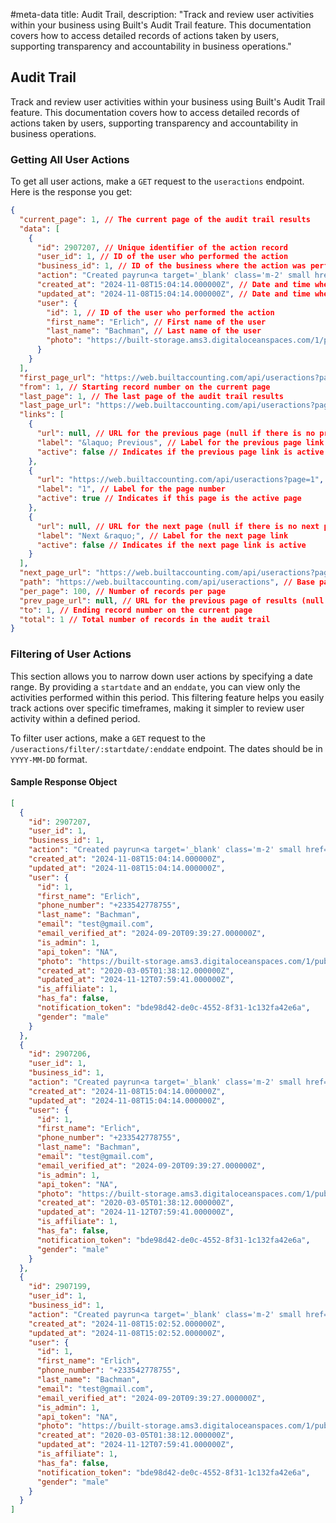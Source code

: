 #meta-data title: Audit Trail, description: "Track and review user activities within your business using Built's Audit Trail feature. This documentation covers how to access detailed records of actions taken by users, supporting transparency and accountability in business operations."

## Audit Trail

Track and review user activities within your business using Built's Audit Trail feature. This documentation covers how to access detailed records of actions taken by users, supporting transparency and accountability in business operations.

### Getting All User Actions

To get all user actions, make a `GET` request to the `useractions` endpoint. Here is the response you get:

```json
{
  "current_page": 1, // The current page of the audit trail results
  "data": [
    {
      "id": 2907207, // Unique identifier of the action record
      "user_id": 1, // ID of the user who performed the action
      "business_id": 1, // ID of the business where the action was performed
      "action": "Created payrun<a target='_blank' class='m-2' small href='/payroll/payrun/5247'>2024-11-08 00:00:00</a>", // Description of the action taken with a link to related details
      "created_at": "2024-11-08T15:04:14.000000Z", // Date and time when the action was created
      "updated_at": "2024-11-08T15:04:14.000000Z", // Date and time when the action record was last updated
      "user": {
        "id": 1, // ID of the user who performed the action
        "first_name": "Erlich", // First name of the user
        "last_name": "Bachman", // Last name of the user
        "photo": "https://built-storage.ams3.digitaloceanspaces.com/1/public/photo/qoMUJBTrjyz86RE70I1THbluS9goj49bkKX1HOfB.png" // URL of the user's profile photo
      }
    }
  ],
  "first_page_url": "https://web.builtaccounting.com/api/useractions?page=1", // URL for the first page of audit trail results
  "from": 1, // Starting record number on the current page
  "last_page": 1, // The last page of the audit trail results
  "last_page_url": "https://web.builtaccounting.com/api/useractions?page=1", // URL for the last page of audit trail results
  "links": [
    {
      "url": null, // URL for the previous page (null if there is no previous page)
      "label": "&laquo; Previous", // Label for the previous page link
      "active": false // Indicates if the previous page link is active
    },
    {
      "url": "https://web.builtaccounting.com/api/useractions?page=1", // URL for page 1 of the results
      "label": "1", // Label for the page number
      "active": true // Indicates if this page is the active page
    },
    {
      "url": null, // URL for the next page (null if there is no next page)
      "label": "Next &raquo;", // Label for the next page link
      "active": false // Indicates if the next page link is active
    }
  ],
  "next_page_url": "https://web.builtaccounting.com/api/useractions?page=2", // URL for the next page of results
  "path": "https://web.builtaccounting.com/api/useractions", // Base path for the audit trail API
  "per_page": 100, // Number of records per page
  "prev_page_url": null, // URL for the previous page of results (null if there is no previous page)
  "to": 1, // Ending record number on the current page
  "total": 1 // Total number of records in the audit trail
}
```

### Filtering of User Actions

This section allows you to narrow down user actions by specifying a date range. By providing a `startdate` and an `enddate`, you can view only the activities performed within this period. This filtering feature helps you easily track actions over specific timeframes, making it simpler to review user activity within a defined period.

To filter user actions, make a `GET` request to the `/useractions/filter/:startdate/:enddate` endpoint. The dates should be in `YYYY-MM-DD` format.

#### Sample Response Object

```json
[
  {
    "id": 2907207,
    "user_id": 1,
    "business_id": 1,
    "action": "Created payrun<a target='_blank' class='m-2' small href='/payroll/payrun/5247'>2024-11-08 00:00:00</a>",
    "created_at": "2024-11-08T15:04:14.000000Z",
    "updated_at": "2024-11-08T15:04:14.000000Z",
    "user": {
      "id": 1,
      "first_name": "Erlich",
      "phone_number": "+233542778755",
      "last_name": "Bachman",
      "email": "test@gmail.com",
      "email_verified_at": "2024-09-20T09:39:27.000000Z",
      "is_admin": 1,
      "api_token": "NA",
      "photo": "https://built-storage.ams3.digitaloceanspaces.com/1/public/photo/qoMUJBTrjyz86RE70I1THbluS9goj49bkKX1HOfB.png",
      "created_at": "2020-03-05T01:38:12.000000Z",
      "updated_at": "2024-11-12T07:59:41.000000Z",
      "is_affiliate": 1,
      "has_fa": false,
      "notification_token": "bde98d42-de0c-4552-8f31-1c132fa42e6a",
      "gender": "male"
    }
  },
  {
    "id": 2907206,
    "user_id": 1,
    "business_id": 1,
    "action": "Created payrun<a target='_blank' class='m-2' small href='/payroll/payrun/5247'>2024-11-08 00:00:00</a>",
    "created_at": "2024-11-08T15:04:14.000000Z",
    "updated_at": "2024-11-08T15:04:14.000000Z",
    "user": {
      "id": 1,
      "first_name": "Erlich",
      "phone_number": "+233542778755",
      "last_name": "Bachman",
      "email": "test@gmail.com",
      "email_verified_at": "2024-09-20T09:39:27.000000Z",
      "is_admin": 1,
      "api_token": "NA",
      "photo": "https://built-storage.ams3.digitaloceanspaces.com/1/public/photo/qoMUJBTrjyz86RE70I1THbluS9goj49bkKX1HOfB.png",
      "created_at": "2020-03-05T01:38:12.000000Z",
      "updated_at": "2024-11-12T07:59:41.000000Z",
      "is_affiliate": 1,
      "has_fa": false,
      "notification_token": "bde98d42-de0c-4552-8f31-1c132fa42e6a",
      "gender": "male"
    }
  },
  {
    "id": 2907199,
    "user_id": 1,
    "business_id": 1,
    "action": "Created payrun<a target='_blank' class='m-2' small href='/payroll/payrun/5246'>2024-11-08 00:00:00</a>",
    "created_at": "2024-11-08T15:02:52.000000Z",
    "updated_at": "2024-11-08T15:02:52.000000Z",
    "user": {
      "id": 1,
      "first_name": "Erlich",
      "phone_number": "+233542778755",
      "last_name": "Bachman",
      "email": "test@gmail.com",
      "email_verified_at": "2024-09-20T09:39:27.000000Z",
      "is_admin": 1,
      "api_token": "NA",
      "photo": "https://built-storage.ams3.digitaloceanspaces.com/1/public/photo/qoMUJBTrjyz86RE70I1THbluS9goj49bkKX1HOfB.png",
      "created_at": "2020-03-05T01:38:12.000000Z",
      "updated_at": "2024-11-12T07:59:41.000000Z",
      "is_affiliate": 1,
      "has_fa": false,
      "notification_token": "bde98d42-de0c-4552-8f31-1c132fa42e6a",
      "gender": "male"
    }
  }
]
```
